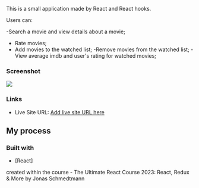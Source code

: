 This is a small application made by React and React hooks.

Users can:

-Search a movie and view details about a movie;

- Rate movies;
- Add movies to the watched list;
  -Remove movies from the watched list;
  -View average imdb and user's rating for watched movies;

### Screenshot

![](./screenshot.jpg)

### Links

- Live Site URL: [Add live site URL here](https://your-live-site-url.com)

## My process

### Built with

- [React]

created within the course - The Ultimate React Course 2023: React, Redux & More by Jonas Schmedtmann
